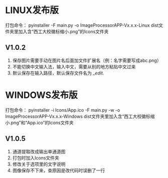 # LINUX发布版
打包命令：
pyinstaller -F main.py -o ImageProcessorAPP-Vx.x.x-Linux
dist文件夹里加入含“西工大校徽标缩小.png”的Icons文件夹
## V1.0.2
1. 保存图片需要手动在图片名后面加文件扩展名（例：名字需要写成abc.png）
2. 不能切换中文输入法，输入中文，需要从别的地方粘贴中文过来
3. 默认保存在输入路径，默认保存文件名为 *_edit.*

# WINDOWS发布版
打包命令：
pyinstaller -i Icons/App.ico -F main.py -w -o ImageProcessorAPP-Vx.x.x-Windows
dist文件夹里加入含“西工大校徽标缩小.png”和“App.ico”的Icons文件夹
## V1.0.5
1. 通道提取改成输出单通道图
2. 打包时加入Icons文件夹
3. 修改关于选项里的文字说明
4. 图像保存不下来，查原因是改代码时误删了一行